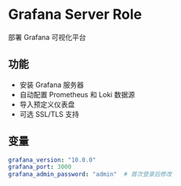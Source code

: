 # Grafana Server Role

部署 Grafana 可视化平台

## 功能

- 安装 Grafana 服务器
- 自动配置 Prometheus 和 Loki 数据源
- 导入预定义仪表盘
- 可选 SSL/TLS 支持

## 变量

```yaml
grafana_version: "10.0.0"
grafana_port: 3000
grafana_admin_password: "admin"  # 首次登录后修改
```
